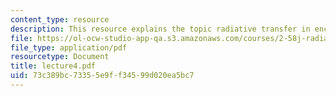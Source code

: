 ```yaml
---
content_type: resource
description: This resource explains the topic radiative transfer in enclosures.
file: https://ol-ocw-studio-app-qa.s3.amazonaws.com/courses/2-58j-radiative-transfer-spring-2006/73c389bc73355e9ff34599d020ea5bc7_lecture4.pdf
file_type: application/pdf
resourcetype: Document
title: lecture4.pdf
uid: 73c389bc-7335-5e9f-f345-99d020ea5bc7
---
```

